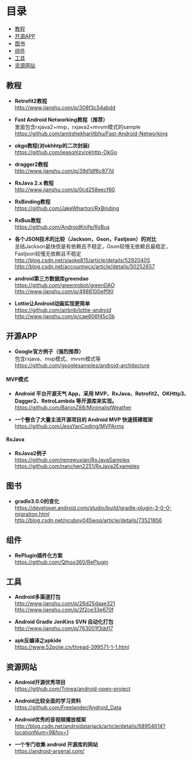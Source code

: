 # 目录
* [教程](#教程)
* [开源APP](#开源app)
* [图书](#图书)
* [组件](#组件)
* [工具](#工具)
* [资源网站](#资源网站)

## 教程

* **Retrofit2教程**<br>
http://www.jianshu.com/p/308f3c54abdd

* **Fast Android Networking教程（推荐）**<br>
里面包含rxjava2+mvp，rxjava2+mvvm模式的sample<br>
https://github.com/amitshekhariitbhu/Fast-Android-Networking

* **okgo教程(对okhhtp的二次封装)**<br>
https://github.com/jeasonlzy/okhttp-OkGo

* **dragger2教程**<br>
http://www.jianshu.com/p/39d1df6c877d

* **RxJava 2.x 教程**<br>
http://www.jianshu.com/p/0cd258eecf60

* **RxBinding教程**<br>
https://github.com/JakeWharton/RxBinding

* **RxBus教程**<br>
https://github.com/AndroidKnife/RxBus

* **各个JSON技术的比较（Jackson，Gson，Fastjson）的对比**<br>
总结Jackson最快但是有依赖且不稳定，Gson较慢无依赖且最稳定，Fastjson较慢无依赖且不稳定<br>
http://blog.csdn.net/xiaoke815/article/details/52920405<br>
http://blog.csdn.net/accountwcx/article/details/50252657

* **android第三方数据库greendao**<br>
https://github.com/greenrobot/greenDAO<br>
http://www.jianshu.com/p/4986100eff90

* **Lottie让Android动画实现更简单**<br>
https://github.com/airbnb/lottie-android<br>
http://www.jianshu.com/p/cae606f45c0b

## 开源APP

* **Google官方例子（强烈推荐）**<br>
包含rxjava、mvp模式、mvvm模式等<br>
https://github.com/googlesamples/android-architecture

#### MVP模式

* **Android 平台开源天气 App，采用 MVP、RxJava、Retrofit2、OKHttp3、Dagger2、RetroLambda 等开源库来实现。**<br>
https://github.com/BaronZ88/MinimalistWeather

* **一个整合了大量主流开源项目的 Android MVP 快速搭建框架**<br>
https://github.com/JessYanCoding/MVPArms

#### RxJava

* **RxJava2例子**<br>
https://github.com/rengwuxian/RxJavaSamples<br>
https://github.com/nanchen2251/RxJava2Examples

## 图书

* **gradle3.0.0的变化**<br>
https://developer.android.com/studio/build/gradle-plugin-3-0-0-migration.html<br>
http://blog.csdn.net/ncuboy045wsq/article/details/73521856

## 组件

* **RePlugin插件化方案**<br>
https://github.com/Qihoo360/RePlugin

## 工具

* **Android多渠道打包**<br>
http://www.jianshu.com/p/26d25daae321<br>
http://www.jianshu.com/p/2f2ce33e670f

* **Android Gradle JenKins SVN 自动化打包**<br>
http://www.jianshu.com/p/763001f3dd17

* **apk反编译之apkide**<br>
https://www.52pojie.cn/thread-399571-1-1.html

## 资源网站

* **Android开源优秀项目**<br>
https://github.com/Trinea/android-open-project

* **Android比较全面的学习资料**<br>
https://github.com/Freelander/Android_Data

* **Android优秀的音视频播放框架**<br>
http://blog.csdn.net/androidstarjack/article/details/68954614?locationNum=9&fps=1

* **一个专门收集 android 开源库的网站**<br>
https://android-arsenal.com/
